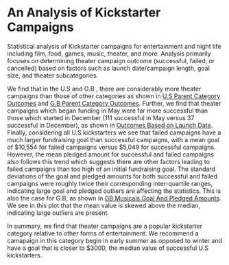 # An Analysis of Kickstarter Campaigns
Statistical analysis of Kickstarter campaigns for entertainment and night
life including film, food, games, music, theater, and more. Analysis
primarily focuses on determining theater campaign outcome (successful,
failed, or cancelled) based on factors such as launch date/campaign length,
goal size, and theater subcategories.

We find that in the U.S and G.B , there are considerably more theater
campaigns than those of other categories as shown in
[U.S Parent Category Outcomes](plots/US_ParentCategory_Outcomes.png) and
[G.B Parent Category Outcomes](plots/GB_ParentCategory_Outcomes.png).
Further, we find that theater campaigns which began funding in May were
far more successful than those which started in December (111 successful in
May versus 37 successful in December), as shown in
[Outcomes Based on Launch Date](plots/LaunchDate_Outcomes.png). Finally,
considering all U.S kickstarters we see that failed campaigns have a much
larger fundraising goal than successful campaigns, with a mean goal of
$10,554 for failed campaigns versus $5,049 for successful campaigns.
However, the mean pledged amount for successful and failed campaigns also
follows this trend which suggests there are other factors leading to failed
campaigns than too high of an initial fundraising goal. The standard
deviations of the goal and pledged amounts for both successful and failed
campaigns were roughly twice their corresponding inter-quartile ranges,
indicating large goal and pledged outliers are affecting the statistics.
This is also the case for G.B, as shown in
[GB Musicals Goal And Pledged Amounts](plots/GBMusicals-BoxWhisker.png). We
see in this plot that the mean value is skewed above the median, indicating
large outliers are present.

In summary, we find that theater campaigns are a popular kickstarter
category relative to other forms of entertainment. We recommend a camapaign
in this category begin in early summer as opposed to winter and have a goal
that is closer to $3000, the median value of successful U.S kickstarters.
